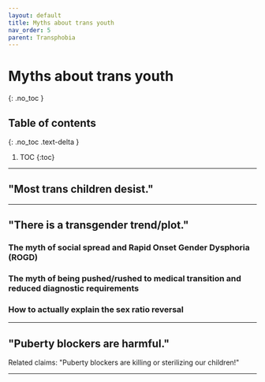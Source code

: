 ```yaml
---
layout: default
title: Myths about trans youth
nav_order: 5
parent: Transphobia
---
```

<script> jtd.setTheme('green'); </script>
# Myths about trans youth
{: .no_toc }

## Table of contents
{: .no_toc .text-delta }

1. TOC
{:toc}

---

## "Most trans children desist."

---

## "There is a transgender trend/plot."


### The myth of social spread and Rapid Onset Gender Dysphoria (ROGD)

### The myth of being pushed/rushed to medical transition and reduced diagnostic requirements

### How to actually explain the sex ratio reversal

---

## "Puberty blockers are harmful."

Related claims: "Puberty blockers are killing or sterilizing our children!"

---
